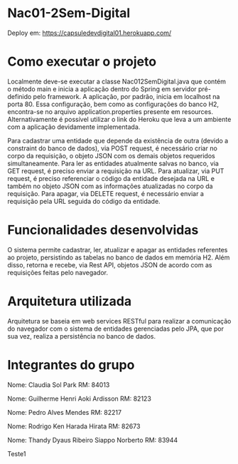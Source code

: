 ﻿# Nac01-2Sem-Digital

Deploy em: https://capsuledevdigital01.herokuapp.com/

# Como executar o projeto

Localmente deve-se executar a classe Nac012SemDigital.java que contém o método main e inicia a aplicação dentro do Spring em servidor pré-definido pelo framework. A aplicação, por padrão, inicia em localhost na porta 80. Essa configuração, bem como as configurações do banco H2, encontra-se no arquivo application.properties presente em resources. Alternativamente é possível utilizar o link do Heroku que leva a um ambiente com a aplicação devidamente implementada. 

Para cadastrar uma entidade que depende da existência de outra (devido a constraint do banco de dados), via POST request, é necessário criar no corpo da requisição, o objeto JSON com os demais objetos requeridos simultaneamente. Para ler as entidades atualmente salvas no banco, via GET request, é preciso enviar a requisição na URL. Para atualizar, via PUT request, é preciso referenciar o código da entidade desejada na URL e também no objeto JSON com as informações atualizadas no corpo da requisição. Para apagar, via DELETE request, é necessário enviar a requisição pela URL seguida do código da entidade.

# Funcionalidades desenvolvidas

O sistema permite cadastrar, ler, atualizar e apagar as entidades referentes ao projeto, persistindo as tabelas no banco de dados em memória H2. Além disso, retorna e recebe, via Rest API, objetos JSON de acordo com as requisições feitas pelo navegador.

# Arquitetura utilizada

Arquitetura se baseia em web services RESTful para realizar a comunicação do navegador com o sistema de entidades gerenciadas pelo JPA, que por sua vez, realiza a persistência no banco de dados.

# Integrantes do grupo

Nome: Claudia Sol Park 
RM: 84013

Nome: Guilherme Henri Aoki Ardisson 
RM: 82123

Nome: Pedro Alves Mendes 
RM: 82217

Nome: Rodrigo Ken Harada Hirata 
RM: 82673

Nome: Thandy Dyaus Ribeiro Siappo Norberto 
RM: 83944

Teste1

